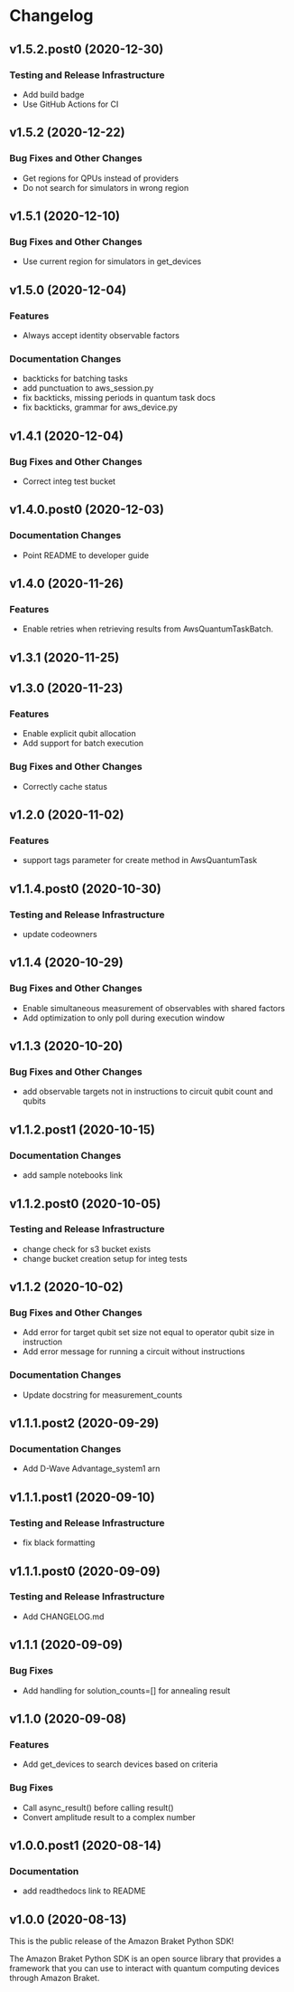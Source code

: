 # Changelog

## v1.5.2.post0 (2020-12-30)

### Testing and Release Infrastructure

 * Add build badge
 * Use GitHub Actions for CI

## v1.5.2 (2020-12-22)

### Bug Fixes and Other Changes

 * Get regions for QPUs instead of providers
 * Do not search for simulators in wrong region

## v1.5.1 (2020-12-10)

### Bug Fixes and Other Changes

 * Use current region for simulators in get_devices

## v1.5.0 (2020-12-04)

### Features

 * Always accept identity observable factors

### Documentation Changes

 * backticks for batching tasks
 * add punctuation to aws_session.py
 * fix backticks, missing periods in quantum task docs
 * fix backticks, grammar for aws_device.py

## v1.4.1 (2020-12-04)

### Bug Fixes and Other Changes

 * Correct integ test bucket

## v1.4.0.post0 (2020-12-03)

### Documentation Changes

 * Point README to developer guide

## v1.4.0 (2020-11-26)

### Features

 * Enable retries when retrieving results from AwsQuantumTaskBatch.

## v1.3.1 (2020-11-25)

## v1.3.0 (2020-11-23)

### Features

 * Enable explicit qubit allocation
 * Add support for batch execution

### Bug Fixes and Other Changes

 * Correctly cache status

## v1.2.0 (2020-11-02)

### Features

 * support tags parameter for create method in AwsQuantumTask

## v1.1.4.post0 (2020-10-30)

### Testing and Release Infrastructure

 * update codeowners

## v1.1.4 (2020-10-29)

### Bug Fixes and Other Changes

 * Enable simultaneous measurement of observables with shared factors
 * Add optimization to only poll during execution window

## v1.1.3 (2020-10-20)

### Bug Fixes and Other Changes

 * add observable targets not in instructions to circuit qubit count and qubits

## v1.1.2.post1 (2020-10-15)

### Documentation Changes

 * add sample notebooks link

## v1.1.2.post0 (2020-10-05)

### Testing and Release Infrastructure

 * change check for s3 bucket exists
 * change bucket creation setup for integ tests

## v1.1.2 (2020-10-02)

### Bug Fixes and Other Changes

 * Add error for target qubit set size not equal to operator qubit size in instruction
 * Add error message for running a circuit without instructions

### Documentation Changes

 * Update docstring for measurement_counts

## v1.1.1.post2 (2020-09-29)

### Documentation Changes

 * Add D-Wave Advantage_system1 arn

## v1.1.1.post1 (2020-09-10)

### Testing and Release Infrastructure

 * fix black formatting

## v1.1.1.post0 (2020-09-09)

### Testing and Release Infrastructure

 * Add CHANGELOG.md

## v1.1.1 (2020-09-09)

### Bug Fixes
* Add handling for solution_counts=[] for annealing result

## v1.1.0 (2020-09-08)

### Features
* Add get_devices to search devices based on criteria

### Bug Fixes
* Call async_result() before calling result()
* Convert amplitude result to a complex number

## v1.0.0.post1 (2020-08-14)

### Documentation

* add readthedocs link to README

## v1.0.0 (2020-08-13)

This is the public release of the Amazon Braket Python SDK!

The Amazon Braket Python SDK is an open source library that provides a framework that you can use to interact with quantum computing devices through Amazon Braket.
